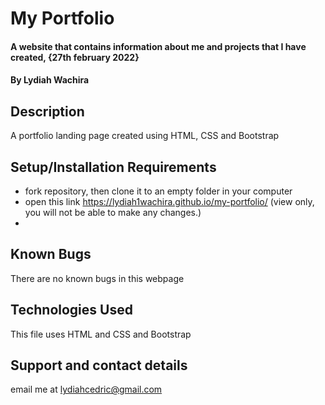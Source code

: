 # My Portfolio
#### A website that contains information about me and projects that I have created, {27th february 2022}
#### By **Lydiah Wachira**
## Description
A portfolio landing page created using HTML, CSS and Bootstrap
## Setup/Installation Requirements
* fork repository, then clone it to an empty folder in your computer
* open this link https://lydiah1wachira.github.io/my-portfolio/ (view only, you will not be able to make any changes.)
* 
## Known Bugs
There are no known bugs in this webpage
## Technologies Used
This file uses HTML and CSS and Bootstrap
## Support and contact details
email me at lydiahcedric@gmail.com

